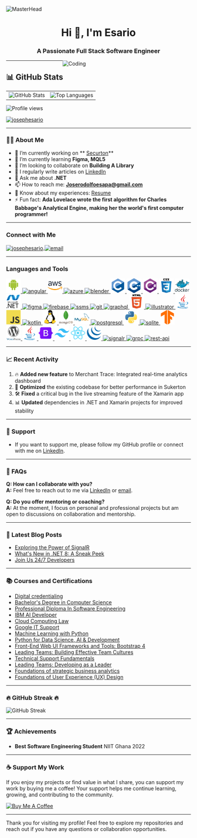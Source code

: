 ![MasterHead](https://media.licdn.com/dms/image/v2/D4D16AQHnUSNW1noCkg/profile-displaybackgroundimage-shrink_350_1400/profile-displaybackgroundimage-shrink_350_1400/0/1700843972367?e=1729728000&v=beta&t=Ua3Vq24gN4UkuWtclzOOI_WkVPvA7r0wre8PbWl8vL8)

<h1 align="center">Hi 👋, I'm Esario</h1>
<h3 align="center">A Passionate Full Stack Software Engineer</h3>

<img align="right" alt="Coding" width="350" src="https://th.bing.com/th/id/R.81178b47a8598f0c81c4799f2cdd4057?rik=5cuVK%2bfI%2bsPqqw&pid=ImgRaw&r=0"/>

---

## 📊 GitHub Stats


<table>
  <tr>
    <td>
      <img src="https://github-readme-stats.vercel.app/api?username=josephesario&show_icons=true&hide_title=true&hide=prs,issues&count_private=true&theme=dark" alt="GitHub Stats" />
    </td>
    <td>
      <img src="https://github-readme-stats.vercel.app/api/top-langs/?username=josephesario&layout=compact&theme=dark" alt="Top Languages" />
    </td>
  </tr>
</table>

<p align="left">
  <img src="https://komarev.com/ghpvc/?username=josephesario&label=Profile%20views&color=0e75b6&style=flat" alt="Profile views"/>
</p>

<p align="left">
  <a href="https://github.com/ryo-ma/github-profile-trophy">
    <img src="https://github-profile-trophy.vercel.app/?username=josephesario" alt="josephesario" />
  </a>
</p>

---


### 👨‍💻 About Me
- 🔭 I’m currently working on ** [Securton](https://www.nuget.org/packages?q=securton)**
- 🌱 I’m currently learning **Figma, MQL5**
- 👯 I’m looking to collaborate on **Building A Library**
- 📝 I regularly write articles on [LinkedIn](https://www.linkedin.com/groups/12882793/)
- 💬 Ask me about **.NET**
- 📫 How to reach me: **Joserodolfoesapa@gmail.com**
- 📄 Know about my experiences: [Resume](https://drive.google.com/file/d/1cUKefmDh5MEaAoCwVx7J12GKIUUNRcKH/view?usp=sharing)
- ⚡ Fun fact: **Ada Lovelace wrote the first algorithm for Charles Babbage's Analytical Engine, making her the world's first computer programmer!**

---

### Connect with Me
<p>
  <a href="https://instagram.com/joseph_esario" target="blank">
    <img align="center" src="https://raw.githubusercontent.com/rahuldkjain/github-profile-readme-generator/master/src/images/icons/Social/instagram.svg" alt="josephesario" height="30" width="40" />
  </a>
  <a href="mailto:Joserodolfoesapa@gmail.com" target="blank">
    <img align="center" src="https://th.bing.com/th/id/R.4d6db56fe0851ae7635b0dfd1cd86a72?rik=lK4d8jxpm0EqAw&pid=ImgRaw&r=0" alt="email" height="30" width="40" />
  </a>
</p>

---

### Languages and Tools
<p align="left">
  <a href="https://developer.android.com" target="_blank" rel="noreferrer">
    <img src="https://raw.githubusercontent.com/devicons/devicon/master/icons/android/android-original-wordmark.svg" alt="android" width="40" height="40"/>
  </a>
  <a href="https://angular.io" target="_blank" rel="noreferrer">
    <img src="https://angular.io/assets/images/logos/angular/angular.svg" alt="angular" width="40" height="40"/>
  </a>
  <a href="https://aws.amazon.com" target="_blank" rel="noreferrer">
    <img src="https://raw.githubusercontent.com/devicons/devicon/master/icons/amazonwebservices/amazonwebservices-original-wordmark.svg" alt="aws" width="40" height="40"/>
  </a>
  <a href="https://azure.microsoft.com/en-in/" target="_blank" rel="noreferrer">
    <img src="https://www.vectorlogo.zone/logos/microsoft_azure/microsoft_azure-icon.svg" alt="azure" width="40" height="40"/>
  </a>
  <a href="https://www.blender.org/" target="_blank" rel="noreferrer">
    <img src="https://download.blender.org/branding/community/blender_community_badge_white.svg" alt="blender" width="40" height="40"/>
  </a>
  <a href="https://www.cprogramming.com/" target="_blank" rel="noreferrer">
    <img src="https://raw.githubusercontent.com/devicons/devicon/master/icons/c/c-original.svg" alt="c" width="40" height="40"/>
  </a>
  <a href="https://www.w3schools.com/cpp/" target="_blank" rel="noreferrer">
    <img src="https://raw.githubusercontent.com/devicons/devicon/master/icons/cplusplus/cplusplus-original.svg" alt="cplusplus" width="40" height="40"/>
  </a>
  <a href="https://www.w3schools.com/cs/" target="_blank" rel="noreferrer">
    <img src="https://raw.githubusercontent.com/devicons/devicon/master/icons/csharp/csharp-original.svg" alt="csharp" width="40" height="40"/>
  </a>
  <a href="https://www.w3schools.com/css/" target="_blank" rel="noreferrer">
    <img src="https://raw.githubusercontent.com/devicons/devicon/master/icons/css3/css3-original-wordmark.svg" alt="css3" width="40" height="40"/>
  </a>
  <a href="https://www.docker.com/" target="_blank" rel="noreferrer">
    <img src="https://raw.githubusercontent.com/devicons/devicon/master/icons/docker/docker-original-wordmark.svg" alt="docker" width="40" height="40"/>
  </a>
  <a href="https://dotnet.microsoft.com/" target="_blank" rel="noreferrer">
    <img src="https://raw.githubusercontent.com/devicons/devicon/master/icons/dot-net/dot-net-original-wordmark.svg" alt="dotnet" width="40" height="40"/>
  </a>
  <a href="https://www.figma.com/" target="_blank" rel="noreferrer">
    <img src="https://www.vectorlogo.zone/logos/figma/figma-icon.svg" alt="figma" width="40" height="40"/>
  </a>
  <a href="https://firebase.google.com/" target="_blank" rel="noreferrer">
    <img src="https://www.vectorlogo.zone/logos/firebase/firebase-icon.svg" alt="firebase" width="40" height="40"/>
  </a>
  <a href="https://learn.microsoft.com/en-us/sql/ssms/sql-server-management-studio-ssms" target="_blank" rel="noreferrer">
    <img src="https://th.bing.com/th/id/R.07ff0efc149a62a75a76c8010546a169?rik=hMjfTNrguIP4Dg&pid=ImgRaw&r=0" alt="ssms" width="40" height="40"/>
</a>

  <a href="https://git-scm.com/" target="_blank" rel="noreferrer">
    <img src="https://www.vectorlogo.zone/logos/git-scm/git-scm-icon.svg" alt="git" width="40" height="40"/>
  </a>
  <a href="https://graphql.org" target="_blank" rel="noreferrer">
    <img src="https://www.vectorlogo.zone/logos/graphql/graphql-icon.svg" alt="graphql" width="40" height="40"/>
  </a>
  <a href="https://www.w3.org/html/" target="_blank" rel="noreferrer">
    <img src="https://raw.githubusercontent.com/devicons/devicon/master/icons/html5/html5-original-wordmark.svg" alt="html5" width="40" height="40"/>
  </a>
  <a href="https://www.adobe.com/in/products/illustrator.html" target="_blank" rel="noreferrer">
    <img src="https://www.vectorlogo.zone/logos/adobe_illustrator/adobe_illustrator-icon.svg" alt="illustrator" width="40" height="40"/>
  </a>
  <a href="https://www.java.com" target="_blank" rel="noreferrer">
    <img src="https://raw.githubusercontent.com/devicons/devicon/master/icons/java/java-original.svg" alt="java" width="40" height="40"/>
  </a>
  <a href="https://developer.mozilla.org/en-US/docs/Web/JavaScript" target="_blank" rel="noreferrer">
    <img src="https://raw.githubusercontent.com/devicons/devicon/master/icons/javascript/javascript-original.svg" alt="javascript" width="40" height="40"/>
  </a>
  <a href="https://kotlinlang.org/" target="_blank" rel="noreferrer">
    <img src="https://upload.wikimedia.org/wikipedia/commons/7/74/Kotlin_Icon.png" alt="kotlin" width="40" height="40"/>
  </a>
  <a href="https://www.linux.org/" target="_blank" rel="noreferrer">
    <img src="https://raw.githubusercontent.com/devicons/devicon/master/icons/linux/linux-original.svg" alt="linux" width="40" height="40"/>
  </a>

  <a href="https://www.mongodb.com/" target="_blank" rel="noreferrer">
    <img src="https://raw.githubusercontent.com/devicons/devicon/master/icons/mongodb/mongodb-original-wordmark.svg" alt="mongodb" width="40" height="40"/>
  </a>
  <a href="https://www.mysql.com/" target="_blank" rel="noreferrer">
    <img src="https://raw.githubusercontent.com/devicons/devicon/master/icons/mysql/mysql-original-wordmark.svg" alt="mysql" width="40" height="40"/>
  </a>
  <a href="https://www.postgresql.org/" target="_blank" rel="noreferrer">
    <img src="https://www.vectorlogo.zone/logos/postgresql/postgresql-icon.svg" alt="postgresql" width="40" height="40"/>
  </a>
  <a href="https://www.python.org" target="_blank" rel="noreferrer">
    <img src="https://raw.githubusercontent.com/devicons/devicon/master/icons/python/python-original.svg" alt="python" width="40" height="40"/>
  </a>
  <a href="https://www.sqlite.org/" target="_blank" rel="noreferrer">
    <img src="https://www.vectorlogo.zone/logos/sqlite/sqlite-icon.svg" alt="sqlite" width="40" height="40"/>
  </a>
  <a href="https://www.tensorflow.org" target="_blank" rel="noreferrer">
    <img src="https://raw.githubusercontent.com/devicons/devicon/master/icons/tensorflow/tensorflow-original.svg" alt="tensorflow" width="40" height="40"/>
  </a>

  <a href="https://wordpress.org/" target="_blank" rel="noreferrer">
    <img src="https://raw.githubusercontent.com/devicons/devicon/master/icons/wordpress/wordpress-original.svg" alt="wordpress" width="40" height="40"/>
  </a>

  
  <a href="https://www.oracle.com/java/" target="_blank" rel="noreferrer">
      <img src="https://raw.githubusercontent.com/devicons/devicon/master/icons/java/java-original.svg" alt="java" width="40" height="40"/>
  </a>
  
  <a href="https://getbootstrap.com/" target="_blank" rel="noreferrer">
      <img src="https://raw.githubusercontent.com/devicons/devicon/master/icons/bootstrap/bootstrap-original.svg" alt="bootstrap" width="40" height="40"/>
  </a>
  
  <a href="https://tailwindcss.com/" target="_blank" rel="noreferrer">
      <img src="https://raw.githubusercontent.com/devicons/devicon/master/icons/tailwindcss/tailwindcss-original.svg" alt="tailwindcss" width="40" height="40"/>
  </a>
  
  <a href="https://reactjs.org/" target="_blank" rel="noreferrer">
      <img src="https://raw.githubusercontent.com/devicons/devicon/master/icons/react/react-original.svg" alt="react" width="40" height="40"/>
  </a>
  
  <a href="https://jquery.com/" target="_blank" rel="noreferrer">
      <img src="https://raw.githubusercontent.com/devicons/devicon/master/icons/jquery/jquery-original.svg" alt="jquery" width="40" height="40"/>
  </a>
  
  <a href="https://learn.microsoft.com/en-us/aspnet/signalr/" target="_blank" rel="noreferrer">
      <img src="https://camo.githubusercontent.com/7756f4d96fbae10fad3ffb32fe76b870f037f5d3c77050786ff2d70b7c25d26c/68747470733a2f2f646f63732e6d6963726f736f66742e636f6d2f73762d73652f617a7572652f6d656469612f696e6465782f617a7572652d7369676e616c722e737667" alt="signalr" width="40" height="40"/>
  </a>
  
  <a href="https://grpc.io/" target="_blank" rel="noreferrer">
      <img src="https://miro.medium.com/v2/resize:fit:800/1*M7czUa8kD4sY6IATtiXGuw.png" alt="grpc" width="40" height="40"/>
  </a>
  
  <a href="https://restfulapi.net/" target="_blank" rel="noreferrer">
      <img src="https://e7.pngegg.com/pngimages/860/943/png-clipart-representational-state-transfer-application-programming-interface-drupal-laravel-github-github-blue-text.png" alt="rest-api" width="40" height="40"/>
  </a>

  
</p>

---

### 📈 Recent Activity
<!--START_SECTION:activity-->
1. 🔥 **Added new feature** to Merchant Trace: Integrated real-time analytics dashboard
2. 🌟 **Optimized** the existing codebase for better performance in Sukerton
3. 🛠️ **Fixed** a critical bug in the live streaming feature of the Xamarin app
4. 📊 **Updated** dependencies in .NET and Xamarin projects for improved stability
<!--END_SECTION:activity-->

---

### 🤝 Support
- If you want to support me, please follow my GitHub profile or connect with me on [LinkedIn](https://www.linkedin.com/groups/12882793/).


---

### 💬 FAQs
**Q: How can I collaborate with you?**  
**A:** Feel free to reach out to me via [LinkedIn](https://www.linkedin.com/groups/12882793/) or [email](mailto:Joserodolfoesapa@gmail.com).

**Q: Do you offer mentoring or coaching?**  
**A:** At the moment, I focus on personal and professional projects but am open to discussions on collaboration and mentorship.

---

### 📖 Latest Blog Posts
<!-- BLOG-POST-LIST:START -->
- [Exploring the Power of SignalR](https://www.linkedin.com/feed/update/urn:li:activity:7130695583220068352?utm_source=share&utm_medium=member_desktop)
- [What's New in .NET 8: A Sneak Peek](https://www.linkedin.com/feed/update/urn:li:activity:7103374441178402816?utm_source=share&utm_medium=member_desktop)
- [Join Us 24/7 Developers](https://www.linkedin.com/groups/12882793/)
<!-- BLOG-POST-LIST:END -->

---

### 📚 Courses and Certifications
- [Digital credentialing](https://www.credly.com/users/jose-rodolfo-esapa-riochi)
- [Bachelor's Degree in Computer Science](https://www.uopeople.edu/)
- [Professional Diploma In Software Engineering](https://www.niit.com/ghana)
- [IBM AI Developer](https://coursera.org/share/5ad9a0bbc1094e5aac2efe615b2f4a4c)
- [Cloud Computing Law](https://coursera.org/share/07d839713525dd58d5d774131d9fc01b)
- [Google IT Support](https://coursera.org/share/bf3c2261e993663df8bdc140c0a4ad43)
- [Machine Learning with Python](https://coursera.org/share/024b7ad35e11e65979d24820651d0623)
- [Python for Data Science, AI & Development](https://coursera.org/share/5efcfbf8923aa3bb742d39a3414228aa)
- [Front-End Web UI Frameworks and Tools: Bootstrap 4](https://coursera.org/share/7364bbb79271523cb25c6e8216b3f970)
- [Leading Teams: Building Effective Team Cultures](https://coursera.org/share/31627f7de475d8166255c2a5ce7893ed)
- [Technical Support Fundamentals](https://coursera.org/share/b61a241ffd5b7879f35d411c252e4666)
- [Leading Teams: Developing as a Leader](https://coursera.org/share/be38ef92d31de8f8b0bb5b9d87272540)
- [Foundations of strategic business analytics](https://coursera.org/share/e4c794fe63a6cc3d9a227ac501d58725)
- [Foundations of User Experience (UX) Design](https://coursera.org/share/189f83af4ec8584d39cfcab5879e5515)

  

---

### 🔥 GitHub Streak 🔥
![GitHub Streak](https://github-readme-streak-stats.herokuapp.com/?user=Josephesario&theme=highcontrast&hide_border=true&background=0D1117&stroke=7E37D8&ring=FFA500&fire=DD2727&currStreakLabel=FFA500)

---


### 🏆 Achievements
- **Best Software Engineering Student** NIIT Ghana 2022

---

### ☕ Support My Work
If you enjoy my projects or find value in what I share, you can support my work by buying me a coffee! Your support helps me continue learning, growing, and contributing to the community.

<a href="https://www.buymeacoffee.com/esario">
  <img src="https://img.shields.io/badge/Buy%20Me%20a%20Coffee-%23FFDD00?style=for-the-badge&logo=buy-me-a-coffee&logoColor=black" alt="Buy Me A Coffee" style="width:200px;height:40px;">
</a>


---

Thank you for visiting my profile! Feel free to explore my repositories and reach out if you have any questions or collaboration opportunities.

